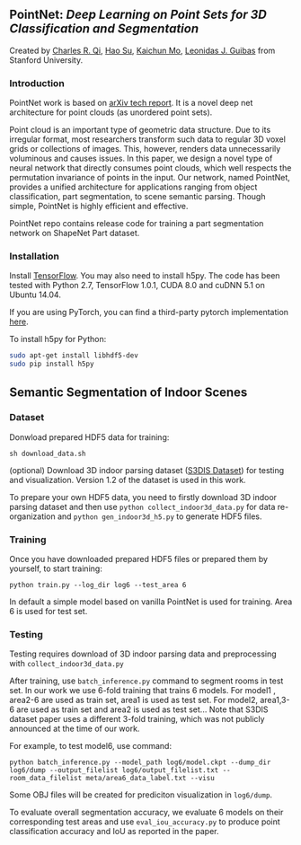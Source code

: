 ## PointNet: *Deep Learning on Point Sets for 3D Classification and Segmentation*
Created by <a href="http://charlesrqi.com" target="_blank">Charles R. Qi</a>, <a href="http://ai.stanford.edu/~haosu/" target="_blank">Hao Su</a>, <a href="http://cs.stanford.edu/~kaichun/" target="_blank">Kaichun Mo</a>, <a href="http://geometry.stanford.edu/member/guibas/" target="_blank">Leonidas J. Guibas</a> from Stanford University.

### Introduction
PointNet work is based on [arXiv tech report](https://arxiv.org/abs/1612.00593). It is a novel deep net architecture for point clouds (as unordered point sets).

Point cloud is an important type of geometric data structure. Due to its irregular format, most researchers transform such data to regular 3D voxel grids or collections of images. This, however, renders data unnecessarily voluminous and causes issues. In this paper, we design a novel type of neural network that directly consumes point clouds, which well respects the permutation invariance of points in the input.  Our network, named PointNet, provides a unified architecture for applications ranging from object classification, part segmentation, to scene semantic parsing. Though simple, PointNet is highly efficient and effective.

PointNet repo contains release code for training a part segmentation network on ShapeNet Part dataset.

### Installation

Install <a href="https://www.tensorflow.org/get_started/os_setup" target="_blank">TensorFlow</a>. You may also need to install h5py. The code has been tested with Python 2.7, TensorFlow 1.0.1, CUDA 8.0 and cuDNN 5.1 on Ubuntu 14.04.

If you are using PyTorch, you can find a third-party pytorch implementation <a href="https://github.com/fxia22/pointnet.pytorch" target="_blank">here</a>.

To install h5py for Python:
```bash
sudo apt-get install libhdf5-dev
sudo pip install h5py
```

## Semantic Segmentation of Indoor Scenes

### Dataset

Donwload prepared HDF5 data for training:

    sh download_data.sh

(optional) Download 3D indoor parsing dataset (<a href="http://buildingparser.stanford.edu/dataset.html">S3DIS Dataset</a>) for testing and visualization. Version 1.2 of the dataset is used in this work.


To prepare your own HDF5 data, you need to firstly download 3D indoor parsing dataset and then use `python collect_indoor3d_data.py` for data re-organization and `python gen_indoor3d_h5.py` to generate HDF5 files.

### Training

Once you have downloaded prepared HDF5 files or prepared them by yourself, to start training:

    python train.py --log_dir log6 --test_area 6

In default a simple model based on vanilla PointNet is used for training. Area 6 is used for test set.

### Testing

Testing requires download of 3D indoor parsing data and preprocessing with `collect_indoor3d_data.py`

After training, use `batch_inference.py` command to segment rooms in test set. In our work we use 6-fold training that trains 6 models. For model1 , area2-6 are used as train set, area1 is used as test set. For model2, area1,3-6 are used as train set and area2 is used as test set... Note that S3DIS dataset paper uses a different 3-fold training, which was not publicly announced at the time of our work.

For example, to test model6, use command:

    python batch_inference.py --model_path log6/model.ckpt --dump_dir log6/dump --output_filelist log6/output_filelist.txt --room_data_filelist meta/area6_data_label.txt --visu

Some OBJ files will be created for prediciton visualization in `log6/dump`.

To evaluate overall segmentation accuracy, we evaluate 6 models on their corresponding test areas and use `eval_iou_accuracy.py` to produce point classification accuracy and IoU as reported in the paper.


